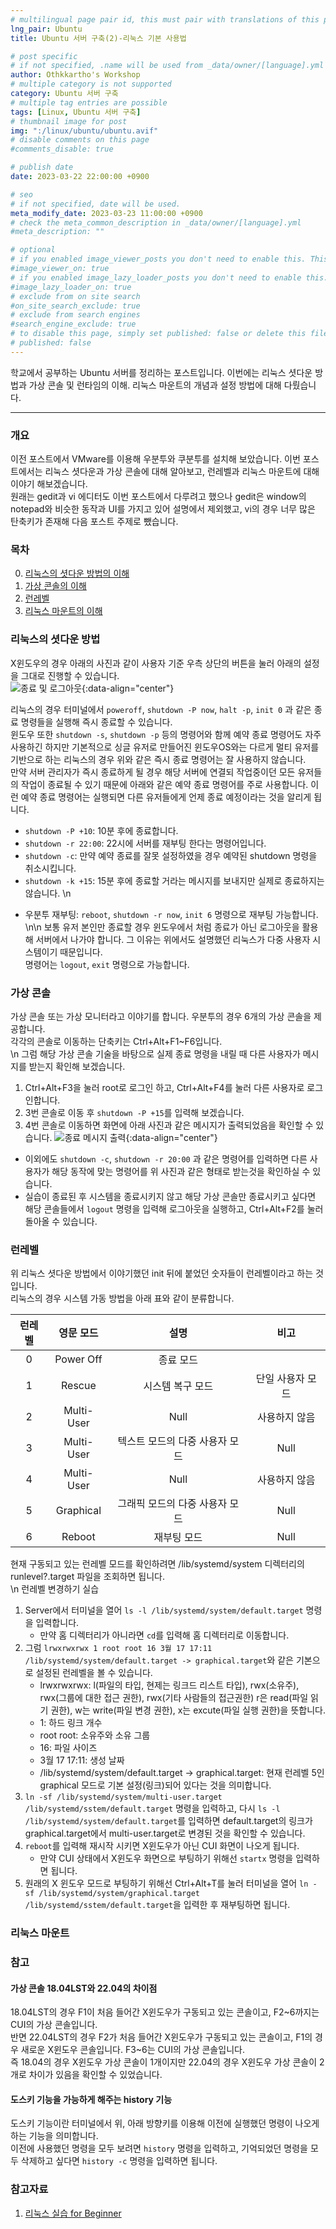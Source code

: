 ```yaml
---
# multilingual page pair id, this must pair with translations of this page. (This name must be unique)
lng_pair: Ubuntu
title: Ubuntu 서버 구축(2)-리눅스 기본 사용법

# post specific
# if not specified, .name will be used from _data/owner/[language].yml
author: Othkkartho's Workshop
# multiple category is not supported
category: Ubuntu 서버 구축
# multiple tag entries are possible
tags: [Linux, Ubuntu 서버 구축]
# thumbnail image for post
img: ":/linux/ubuntu/ubuntu.avif"
# disable comments on this page
#comments_disable: true

# publish date
date: 2023-03-22 22:00:00 +0900

# seo
# if not specified, date will be used.
meta_modify_date: 2023-03-23 11:00:00 +0900
# check the meta_common_description in _data/owner/[language].yml
#meta_description: ""

# optional
# if you enabled image_viewer_posts you don't need to enable this. This is only if image_viewer_posts = false
#image_viewer_on: true
# if you enabled image_lazy_loader_posts you don't need to enable this. This is only if image_lazy_loader_posts = false
#image_lazy_loader_on: true
# exclude from on site search
#on_site_search_exclude: true
# exclude from search engines
#search_engine_exclude: true
# to disable this page, simply set published: false or delete this file
# published: false
---
```


<!-- outline-start -->

학교에서 공부하는 Ubuntu 서버를 정리하는 포스트입니다.
이번에는 리눅스 셧다운 방법과 가상 콘솔 및 런타임의 이해. 리눅스 마운트의 개념과 설정 방법에 대해 다뤘습니다.

<!-- outline-end -->

* * *

### 개요
이전 포스트에서 VMware를 이용해 우분투와 쿠분투를 설치해 보았습니다. 이번 포스트에서는 리눅스 셧다운과 가상 콘솔에 대해 알아보고, 런레벨과 리눅스 마운트에 대해 이야기 해보겠습니다.   
원래는 gedit과 vi 에디터도 이번 포스트에서 다루려고 했으나 gedit은 window의 notepad와 비슷한 동작과 UI를 가지고 있어 설명에서 제외했고, vi의 경우 너무 많은 탄축키가 존재해 다음 포스트 주제로 뺐습니다.

### 목차

0. [리눅스의 셧다운 방법의 이해](#리눅스의-셧다운-방법)
1. [가상 콘솔의 이해](#ubuntu-설치)
2. [런레벨](#런레벨)
3. [리눅스 마운트의 이해](#kubuntu-설치)

### 리눅스의 셧다운 방법
X윈도우의 경우 아래의 사진과 같이 사용자 기준 우측 상단의 버튼을 눌러 아래의 설정을 그대로 진행할 수 있습니다.    
![종료 및 로그아웃](:/linux/ubuntu/2/exit.avif){:data-align="center"}

리눅스의 경우 터미널에서 `poweroff`, `shutdown -P now`, `halt -p`, `init 0` 과 같은 종료 명령들을 실행해 즉시 종료할 수 있습니다.   
윈도우 또한 `shutdown -s`, `shutdown -p` 등의 명령어와 함께 예약 종료 명령어도 자주 사용하긴 하지만 기본적으로 싱글 유저로 만들어진 윈도우OS와는 다르게 멀티 유저를 기반으로 하는 리눅스의 경우 위와 같은 즉시 종료 명령어는 잘 사용하지 않습니다.   
만약 서버 관리자가 즉시 종료하게 될 경우 해당 서버에 연결되 작업중이던 모든 유저들의 작업이 종료될 수 있기 때문에 아래와 같은 예약 종료 명령어를 주로 사용합니다. 이런 예약 종료 명령어는 실행되면 다른 유저들에게 언제 종료 예정이라는 것을 알리게 됩니다.   
- `shutdown -P +10`: 10분 후에 종료합니다.
- `shutdown -r 22:00`: 22시에 서버를 재부팅 한다는 명령어입니다.
- `shutdown -c`: 만약 예약 종료를 잘못 설정하였을 경우 예약된 shutdown 명령을 취소시킵니다.
- `shutdown -k +15`: 15분 후에 종료할 거라는 메시지를 보내지만 실제로 종료하지는 않습니다.
\n
* 우분투 재부팅: `reboot`, `shutdown -r now`, `init 6` 명령으로 재부팅 가능합니다.
\n\n
보통 유저 본인만 종료할 경우 윈도우에서 처럼 종료가 아닌 로그아웃을 활용해 서버에서 나가야 합니다. 그 이유는 위에서도 설명했던 리눅스가 다중 사용자 시스템이기 때문입니다.   
명령어는 `logout`, `exit` 명령으로 가능합니다.

### 가상 콘솔
가상 콘솔 또는 가상 모니터라고 이야기를 합니다. 우분투의 경우 6개의 가상 콘솔을 제공합니다.      
각각의 콘솔로 이동하는 단축키는 Ctrl+Alt+F1~F6입니다.   
\n
그럼 해당 가상 콘솔 기술을 바탕으로 실제 종료 명령을 내릴 때 다른 사용자가 메시지를 받는지 확인해 보겠습니다.
1. Ctrl+Alt+F3을 눌러 root로 로그인 하고, Ctrl+Alt+F4를 눌러 다른 사용자로 로그인합니다.
2. 3번 콘솔로 이동 후 `shutdown -P +15`를 입력해 보겠습니다.
3. 4번 콘솔로 이동하면 화면에 아래 사진과 같은 메시지가 출력되었음을 확인할 수 있습니다.
![종료 메시지 출력](:/linux/ubuntu/2/msgexit.avif){:data-align="center"}
- 이외에도 `shutdown -c`, `shutdown -r 20:00` 과 같은 명령어를 입력하면 다른 사용자가 해당 동작에 맞는 명령어를 위 사진과 같은 형태로 받는것을 확인하실 수 있습니다.
- 실습이 종료된 후 시스템을 종료시키지 않고 해당 가상 콘솔만 종료시키고 싶다면 해당 콘솔들에서 `logout` 명령을 입력해 로그아웃을 실행하고, Ctrl+Alt+F2를 눌러 돌아올 수 있습니다.

### 런레벨
위 리눅스 셧다운 방법에서 이야기했던 init 뒤에 붙었던 숫자들이 런레벨이라고 하는 것입니다.   
리눅스의 경우 시스템 가동 방법을 아래 표와 같이 분류합니다.

| 런레벨 | 영문 모드 | 설명 | 비고 |
| :---: | :---: | :---: | :---: |
| 0 | Power Off | 종료 모드 |  |
| 1 | Rescue | 시스템 복구 모드 | 단일 사용자 모드 |
| 2 | Multi-User | Null | 사용하지 않음 |
| 3 | Multi-User | 텍스트 모드의 다중 사용자 모드 | Null |
| 4 | Multi-User | Null | 사용하지 않음 |
| 5 | Graphical | 그래픽 모드의 다중 사용자 모드 | Null |
| 6 | Reboot | 재부팅 모드 | Null |

현재 구동되고 있는 런레벨 모드를 확인하려면 /lib/systemd/system 디렉터리의 runlevel?.target 파일을 조회하면 됩니다.   
\n
런레벨 변경하기 실습
1. Server에서 터미널을 열어 `ls -l /lib/systemd/system/default.target` 명령을 입력합니다.
    - 만약 홈 디렉터리가 아니라면 `cd`를 입력해 홈 디렉터리로 이동합니다.
2. 그럼 `lrwxrwxrwx 1 root root 16 3월 17 17:11 /lib/systemd/system/default.target -> graphical.target`와 같은 기본으로 설정된 런레벨을 볼 수 있습니다.
    - lrwxrwxrwx: l(파일의 타입, 현제는 링크드 리스트 타입), rwx(소유주), rwx(그룹에 대한 접근 권한), rwx(기타 사람들의 접근권한) r은 read(파일 읽기 권한), w는 write(파일 변경 권한), x는 excute(파일 실행 권한)을 뜻합니다.
    - 1: 하드 링크 개수
    - root root: 소유주와 소유 그룹
    - 16: 파일 사이즈
    - 3월 17 17:11: 생성 날짜
    - /lib/systemd/system/default.target -> graphical.target: 현재 런레벨 5인 graphical 모드로 기본 설정(링크)되어 있다는 것을 의미합니다.
3. `ln -sf /lib/systemd/system/multi-user.target /lib/systemd/sstem/default.target` 명령을 입력하고, 다시 `ls -l /lib/systemd/system/default.target`를 입력하면 default.target의 링크가 graphical.target에서 multi-user.target로 변경된 것을 확인할 수 있습니다.
4. `reboot`를 입력해 재시작 시키면 X윈도우가 아닌 CUI 화면이 나오게 됩니다.
    - 만약 CUI 상태에서 X윈도우 화면으로 부팅하기 위해선 `startx` 명령을 입력하면 됩니다.
5. 원래의 X 윈도우 모드로 부팅하기 위해선 Ctrl+Alt+T를 눌러 터미널을 열어 `ln -sf /lib/systemd/system/graphical.target /lib/systemd/sstem/default.target`을 입력한 후 재부팅하면 됩니다.

### 리눅스 마운트


### 참고
#### 가상 콘솔 18.04LST와 22.04의 차이점
18.04LST의 경우 F1이 처음 들어간 X윈도우가 구동되고 있는 콘솔이고, F2~6까지는 CUI의 가상 콘솔입니다.   
반면 22.04LST의 경우 F2가 처음 들어간 X윈도우가 구동되고 있는 콘솔이고, F1의 경우 새로운 X윈도우 콘솔입니다. F3~6는 CUI의 가상 콘솔입니다.   
즉 18.04의 경우 X윈도우 가상 콘솔이 1개이지만 22.04의 경우 X윈도우 가상 콘솔이 2개로 차이가 있음을 확인할 수 있었습니다.

#### 도스키 기능을 가능하게 해주는 history 기능
도스키 기능이란 터미널에서 위, 아래 방향키를 이용해 이전에 실행했던 명령이 나오게 하는 기능을 의미합니다.   
이전에 사용했던 명령을 모두 보려면 `history` 명령을 입력하고, 기억되었던 명령을 모두 삭제하고 싶다면 `history -c` 명령을 입력하면 됩니다.

### 참고자료
1. [리눅스 실습 for Beginner](https://www.hanbit.co.kr/store/books/look.php?p_code=B7654754187)